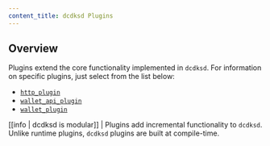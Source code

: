 ```yaml
---
content_title: dcdksd Plugins
---
```


## Overview

Plugins extend the core functionality implemented in `dcdksd`. For information on specific plugins, just select from the list below:

* [`http_plugin`](../../01_nodeos/03_plugins/http_plugin/index.md)
* [`wallet_api_plugin`](wallet_api_plugin/index.md)
* [`wallet_plugin`](wallet_plugin/index.md)

[[info | dcdksd is modular]]
| Plugins add incremental functionality to `dcdksd`. Unlike runtime plugins, `dcdksd` plugins are built at compile-time.
